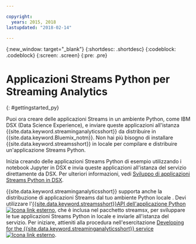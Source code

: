 ```yaml
---

copyright:
  years: 2015, 2018
lastupdated: "2018-02-14"

---
```


<!-- Attribute definitions -->
{:new_window: target="_blank"}
{:shortdesc: .shortdesc}
{:codeblock: .codeblock}
{:screen: .screen}
{:pre: .pre}

# Applicazioni Streams Python per Streaming Analytics
{: #gettingstarted_py}

Puoi ora creare delle applicazioni Streams in un ambiente Python, come IBM DSX (Data Science Experience), e inviare queste applicazioni all'istanza {{site.data.keyword.streaminganalyticsshort}} da distribuire in {{site.data.keyword.Bluemix_notm}}. Non hai più bisogno di installare {{site.data.keyword.streamsshort}} in locale per compilare e distribuire un'applicazione Streams Python.

Inizia creando delle applicazioni Streams Python di esempio utilizzando i notebook Jupyter in DSX e invia queste applicazioni all'istanza del servizio direttamente da DSX. Per ulteriori informazioni, vedi [Sviluppo di applicazioni Streams Python in DSX](/docs/services/StreamingAnalytics/t_develop_apps_python.html#t_develop_python_dsx).

{{site.data.keyword.streaminganalyticsshort}} supporta anche la distribuzione di applicazioni Streams dal tuo ambiente Python locale . Devi utilizzare l'[{{site.data.keyword.streamsshort}}API dell'applicazione Python ![Icona link esterno](../../icons/launch-glyph.svg "Icona link esterno")](http://ibmstreams.github.io/streamsx.documentation/docs/python/python-appapi-devguide/#50-api-features), che è inclusa nel pacchetto streamsx, per sviluppare le tue applicazioni Streams Python in locale e inviarle all'istanza del servizio. Per iniziare, attieniti alla procedura nell'esercitazione [Developing for the {{site.data.keyword.streaminganalyticsshort}} service ![Icona link esterno](../../icons/launch-glyph.svg "Icona link esterno")](http://ibmstreams.github.io/streamsx.documentation/docs/python/1.6/python-appapi-devguide-2a/index.html).
